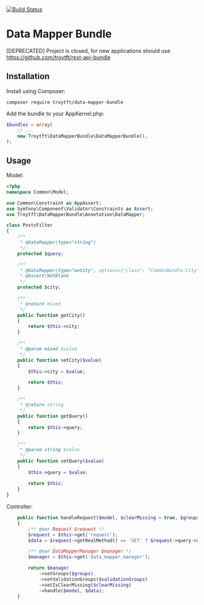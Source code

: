 [![Build Status](https://travis-ci.org/Troytft/data-mapper.svg?branch=master)](https://travis-ci.org/Troytft/data-mapper)

# Data Mapper Bundle

[DEPRECATED] Project is closed, for new applications should use https://github.com/troytft/rest-api-bundle

## Installation
Install using Composer:

```
composer require troytft/data-mapper-bundle
```

Add the bundle to your AppKernel.php:

``` php
$bundles = array(
    // ...
    new Troytft\DataMapperBundle\DataMapperBundle(),
);
```

## Usage
Model:

``` php
<?php
namespace Common\Model;

use Common\Constraint as AppAssert;
use Symfony\Component\Validator\Constraints as Assert;
use Troytft\DataMapperBundle\Annotation\DataMapper;

class PostsFilter
{
    /**
     * @DataMapper(type="string")
     */
    protected $query;

    /**
     * @DataMapper(type="entity", options={"class": "CommonBundle:City"})
     * @Assert\NotBlank
     */
    protected $city;

    /**
     * @return mixed
     */
    public function getCity()
    {
        return $this->city;
    }

    /**
     * @param mixed $value
     */
    public function setCity($value)
    {
        $this->city = $value;

        return $this;
    }

    /**
     * @return string
     */
    public function getQuery()
    {
        return $this->query;
    }

    /**
     * @param string $value
     */
    public function setQuery($value)
    {
        $this->query = $value;
        
        return $this;
    }
}
```

Controller:
``` php
    public function handleRequest($model, $clearMissing = true, $groups = ['Default'], $validationGroups = ['Default'])
    {
        /** @var Request $request */
        $request = $this->get('request');
        $data = $request->getRealMethod() == 'GET' ? $request->query->all() : $request->request->all();

        /** @var DataMapperManager $manager */
        $manager = $this->get('data_mapper.manager');

        return $manager
            ->setGroups($groups)
            ->setValidationGroups($validationGroups)
            ->setIsClearMissing($clearMissing)
            ->handle($model, $data);
    }
```
